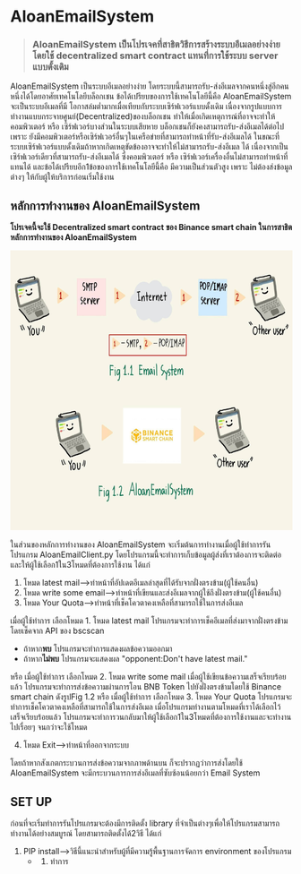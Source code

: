 # AloanEmailSystem
>### AloanEmailSystem เป็นโปรเจคที่สาธิตวิธีการสร้างระบบอีเมลอย่างง่ายโดยใช้ decentralized smart contract แทนที่การใช้ระบบ server แบบดั้งเดิม

AloanEmailSystem เป็นระบบอีเมลอย่างง่าย โดยระบบนี้สามารถรับ-ส่งอีเมลจากคนหนึ่งสู่อีกคนหนึ่งได้โดยอาศัยเทคโนโลยีบล็อกเชน ข้อได้เปรียบของการใช้เทคโนโลยีนี้คือ AloanEmailSystem จะเป็นระบบอีเมลที่มี       โอกาสล่มตํ่ามากเมื่อเทียบกับระบบเซิร์ฟเวอร์แบบดั้งเดิม เนื่องจากรูปแบบการทำงานแบบกระจายศูนย์(Decentralized)ของบล็อกเชน ทำให้เมื่อเกิดเหตุการณ์ที่อาจจะทำให้คอมพิวเตอร์ หรือ เซิร์ฟเวอร์บางส่วนในระบบเสียหาย 
บล็อกเชนก็ยังคงสามารถรับ-ส่งอีเมลได้ต่อไป เพราะ ยังมีคอมพิวเตอร์หรือเซิร์ฟเวอร์อื่นๆในเครือข่ายที่สามารถทำหน้าที่รับ-ส่งอีเมลได้ ในขณะที่ระบบเซิร์ฟเวอร์แบบดั้งเดิมถ้าหากเกิดเหตุขัดข้องอาจจะทำให้ไม่สามารถรับ-ส่งอีเมล
ได้ เนื่องจากเป็นเซิร์ฟเวอร์เดียวที่สามารถรับ-ส่งอีเมลได้ ซึ่งคอมพิวเตอร์ หรือ เซิร์ฟเวอร์เครื่องอื่นไม่สามารถทำหน้าที่แทนได้ และข้อได้เปรียบอีก1ข้อของการใช้เทคโนโลยีนี้คือ มีความเป็นส่วนตัวสูง เพราะ ไม่ต้องส่งข้อมูลต่างๆ
ให้กับผู้ให้บริการก่อนเริ่มใช้งาน

## หลักการทำงานของ AloanEmailSystem

**โปรเจคนี้จะใช้ Decentralized smart contract ของ Binance smart chain ในการสาธิตหลักการทำงานของ AloanEmailSystem**
<p align="center">
  <img alt="Working diagram of Email System and AloanEmailSystem." src="https://github.com/mopokan/AloanEmailSystem/blob/main/Email&AloanEmailSystem_workingDiagram.jpg?raw=true" width="848" height="500">
</p>

ในส่วนของหลักการทำงานของ AloanEmailSystem จะเริ่มต้นการทำงานเมื่อผู้ใช้ทำการรันโปรแกรม AloanEmailClient.py โดยโปรแกรมนี้จะทำการเก็บข้อมูลผู้ส่งที่เราต้องการจะติดต่อ และให้ผู้ใช้เลือก1ใน3โหมดที่ต้องการใช้งาน ได้แก่
1. โหมด latest mail-->ทำหน้าที่อัปเดตอีเมลล่าสุดที่ได้รับจากฝั่งตรงข้าม(ผู้ใช้คนอื่น)
2. โหมด write some email-->ทำหน้าที่เขียนและส่งอีเมลจากผู้ใช้ถึงฝั่งตรงข้าม(ผู้ใช้คนอื่น)
3. โหมด Your Quota-->ทำหน้าที่เช็คโควตาคงเหลือที่สามารถใช้ในการส่งอีเมล

เมื่อผู้ใช้ทำการ เลือกโหมด 1. โหมด latest mail โปรแกรมจะทำการเช็คอีเมลที่ส่งมาจากฝั่งตรงข้าม โดยเช็คจาก API ของ bscscan 
- ถ้าหาก**พบ** โปรแกรมจะทำการแสดงผลข้อความออกมา
- ถ้าหาก**ไม่พบ** โปรแกรมจะแสดงผล "opponent:Don't have latest mail."

หรือ เมื่อผู้ใช้ทำการ เลือกโหมด 2. โหมด write some mail เมื่อผู้ใช้เขียนข้อความเสร็จเรียบร้อยแล้ว โปรแกรมจะทำการส่งข้อความผ่านการโอน BNB Token ไปยังฝั่งตรงข้ามโดยใช้ Binance smart chain ดังรูปFig 1.2
หรือ เมื่อผู้ใช้ทำการ เลือกโหมด 3. โหมด Your Quota โปรแกรมจะทำการเช็คโควตาคงเหลือที่สามารถใช้ในการส่งอีเมล 
เมื่อโปรแกรมทำงานตามโหมดที่เราได้เลือกไว้เสร็จเรียบร้อยแล้ว โปรแกรมจะทำการวนกลับมาให้ผู้ใช้เลือก1ใน3โหมดที่ต้องการใช้งานและจะทำงานไปเรื่อยๆ จนกว่าจะใช้โหมด 

4. โหมด Exit-->ทำหน้าที่ออกจากระบบ

โดยถ้าหากสังเกตกระบวนการส่งข้อความจากภาพด้านบน ก็จะปรากฏว่าการส่งโดยใช้ AloanEmailSystem จะมีกระบวนการการส่งอีเมลที่ซับซ้อนน้อยกว่า Email System

## SET UP

ก่อนที่จะเริ่มทำการรันโปรแกรมจะต้องมีการติดตั้ง library ที่จำเป็นต่างๆเพื่อให้โปรแกรมสามารถทำงานได้อย่างสมบูรณ์ โดยสามารถติดตั้งได้2วิธี ได้แก่
1. PIP install-->วิธีนี้แนะนำสำหรับผู้ที่มีความรู้พื้นฐานการจัดการ environment ของโปรแกรม 
   - 1. ทำการ
